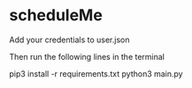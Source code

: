 # scheduleMe

Add your credentials to user.json

Then run the following lines in the terminal

pip3 install -r requirements.txt
python3 main.py
